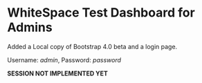 # WhiteSpace Test Dashboard for Admins
Added a Local copy of Bootstrap 4.0 beta and a login page.

Username: *admin*, Password: *password*

**SESSION NOT IMPLEMENTED YET**
